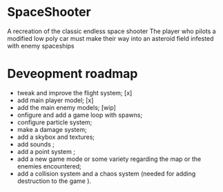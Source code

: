 # SpaceShooter
 A recreation of the classic endless space shooter
 The player who pilots a modified low poly car must make their way into an asteroid field infested with enemy spaceships
 
 # Deveopment roadmap
 - tweak and improve the flight system;                                                     [x]
 - add main player model;                                                                   [x]
 - add the main enemy models;                                                               [wip]
 - onfigure and add a game loop with spawns;
 - configure particle system;
 - make a damage system;
 - add a skybox and textures;
 - add sounds ;
 - add a point system ;
 - add a new game mode or some variety regarding the map or the enemies encountered;
 - add a collision system and a chaos system (needed for adding destruction to the game ).
